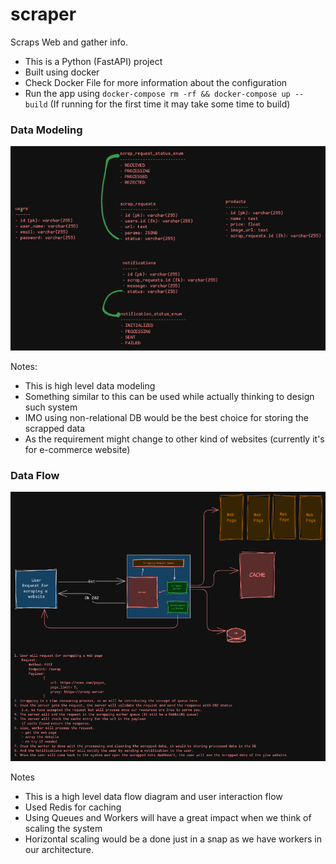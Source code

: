 # scraper

Scraps Web and gather info.

- This is a Python (FastAPI) project
- Built using docker
- Check Docker File for more information about the configuration
- Run the app using `docker-compose rm -rf && docker-compose up --build` (If running for the first time it may take some time to build)

### Data Modeling

![Screenshot](./readme_assets/DataModeling.png)

Notes:

- This is high level data modeling
- Something similar to this can be used while actually thinking to design such system
- IMO using non-relational DB would be the best choice for storing the scrapped data
- As the requirement might change to other kind of websites (currently it's for e-commerce website)

### Data Flow

![Screenshot](./readme_assets/DataFlow.png)

Notes

- This is a high level data flow diagram and user interaction flow
- Used Redis for caching
- Using Queues and Workers will have a great impact when we think of scaling the system
- Horizontal scaling would be a done just in a snap as we have workers in our architecture.
